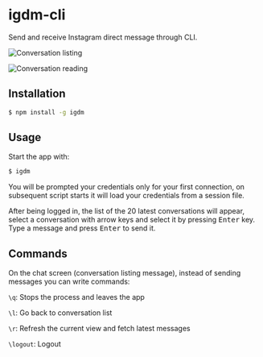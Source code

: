 # igdm-cli

Send and receive Instagram direct message through CLI.

![Conversation listing](./screenshots/listing.png)

![Conversation reading](./screenshots/conversation.png)

## Installation

```sh
$ npm install -g igdm
```

## Usage

Start the app with:
```sh
$ igdm
```

You will be prompted your credentials only for your first connection, on subsequent script starts
it will load your credentials from a session file.

After being logged in, the list of the 20 latest conversations will appear, select a conversation
with arrow keys and select it by pressing <kbd>Enter</kbd> key. Type a message and press <kbd>Enter</kbd> to send it.

## Commands

On the chat screen (conversation listing message), instead of sending messages you can write commands:

`\q`: Stops the process and leaves the app

`\l`: Go back to conversation list

`\r`: Refresh the current view and fetch latest messages

`\logout`: Logout